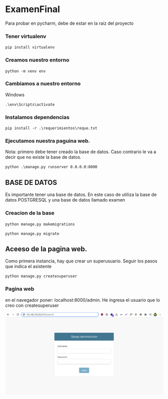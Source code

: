 # ExamenFinal

Para probar en pycharm, debe de estar en la raiz del proyecto

### Tener virtualenv
```
pip install virtualenv
```
### Creamos nuestro entorno
```
python -m venv env
```
### Cambiamos a nuestro entorno
Windows
```
.\env\Scripts\activate
```
### Instalamos dependencias
```
pip install -r .\requerimientos\reque.txt
```
### Ejecutamos nuestra paguina web.
Nota: primero debe tener creado la base de datos. Caso contrario le va a decir que no existe la base de datos.
```
python .\manage.py runserver 0.0.0.0:8000
```

## BASE DE DATOS
Es importante tener una base de datos. En este caso de utiliza la base de datos POSTGRESQL y una base de datos llamado examen

### Creacion de la base
```
python manage.py makemigrations
```

```
python manage.py migrate
```

## Aceeso de la pagina web.
Como primera instancia, hay que crear un superusuario. Seguir los pasos que indica el asistente
```
python manage.py createsuperuser
```

### Pagina web
en el navegador poner: localhost:8000/admin. He ingresa el usuario que lo creo con createsuperuser

![alt text](resources/imgLogin.png)